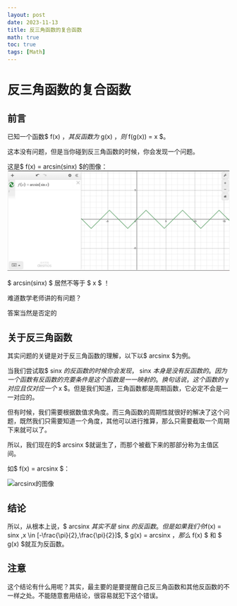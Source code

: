 ```yaml
---
layout: post
date: 2023-11-13
title: 反三角函数的复合函数
math: true
toc: true
tags: [Math]
---
```


# 反三角函数的复合函数

## 前言

已知一个函数$ f(x) $，其反函数为$ g(x) $，则$ f(g(x)) = x $。

这本没有问题，但是当你碰到反三角函数的时候，你会发现一个问题。

这是$ f(x) = arcsin(sinx) $的图像：
![arcsin(sinx)的图像](/assets/image/arcsin(sinx)图像.png)

$ arcsin(sinx) $ 居然不等于 $ x $ ！

难道数学老师讲的有问题？

答案当然是否定的

## 关于反三角函数

其实问题的关键是对于反三角函数的理解，以下以$ arcsinx $为例。

当我们尝试取$ sinx $的反函数的时候你会发现，$ sinx $本身是没有反函数的。因为一个函数有反函数的充要条件是这个函数是一一映射的。换句话说，这个函数的$ y $对应且仅对应一个$ x $。但是我们知道，三角函数都是周期函数，它必定不会是一一对应的。

但有时候，我们需要根据数值求角度。而三角函数的周期性就很好的解决了这个问题，既然我们只需要知道一个角度，其他可以进行推算，那么只需要截取一个周期下来就可以了。

所以，我们现在的$ arcsinx $就诞生了，而那个被截下来的那部分称为主值区间。

如$ f(x) = arcsinx $：

![arcsinx的图像](/assets/image.arcsins图像.png)


## 结论

所以，从根本上说，$ arcsinx $其实不是$ sinx $的反函数。但是如果我们令$f(x) = sinx ,x \in [-\frac{\pi}{2},\frac{\pi}{2}]$, $ g(x) = arcsinx $，那么$ f(x) $ 和 $ g(x) $就互为反函数。

## 注意

这个结论有什么用呢？其实，最主要的是要提醒自己反三角函数和其他反函数的不一样之处。不能随意套用结论，很容易就犯下这个错误。


